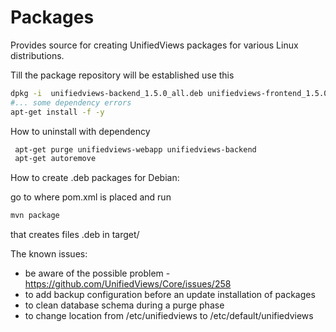 Packages
========

Provides source for creating UnifiedViews packages for various Linux distributions.


Till the package repository will be established use this

~~~bash
dpkg -i  unifiedviews-backend_1.5.0_all.deb unifiedviews-frontend_1.5.0_all.deb
#... some dependency errors
apt-get install -f -y
~~~
How to uninstall with dependency 
~~~bash
 apt-get purge unifiedviews-webapp unifiedviews-backend
 apt-get autoremove 
~~~

How to create .deb packages for Debian:

go to where pom.xml is placed and run
~~~bash
mvn package
~~~

that creates files .deb in target/


The known issues:
- be aware of the possible problem - https://github.com/UnifiedViews/Core/issues/258
- to add backup configuration before an update installation of packages
- to clean database schema during a purge phase 
- to change location from /etc/unifiedviews to /etc/default/unifiedviews

